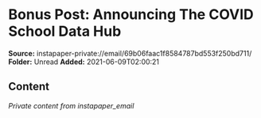 # Bonus Post: Announcing The COVID School Data Hub

**Source:** instapaper-private://email/69b06faac1f8584787bd553f250bd711/
**Folder:** Unread
**Added:** 2021-06-09T02:00:21




## Content
*Private content from instapaper_email*
